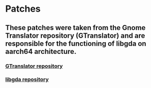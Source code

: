 # Patches
## These patches were taken from the Gnome Translator repository (GTranslator) and are responsible for the functioning of libgda on aarch64 architecture.

### [GTranslator repository](https://gitlab.gnome.org/GNOME/gtranslator)
### [libgda repository](https://gitlab.gnome.org/GNOME/libgda)
